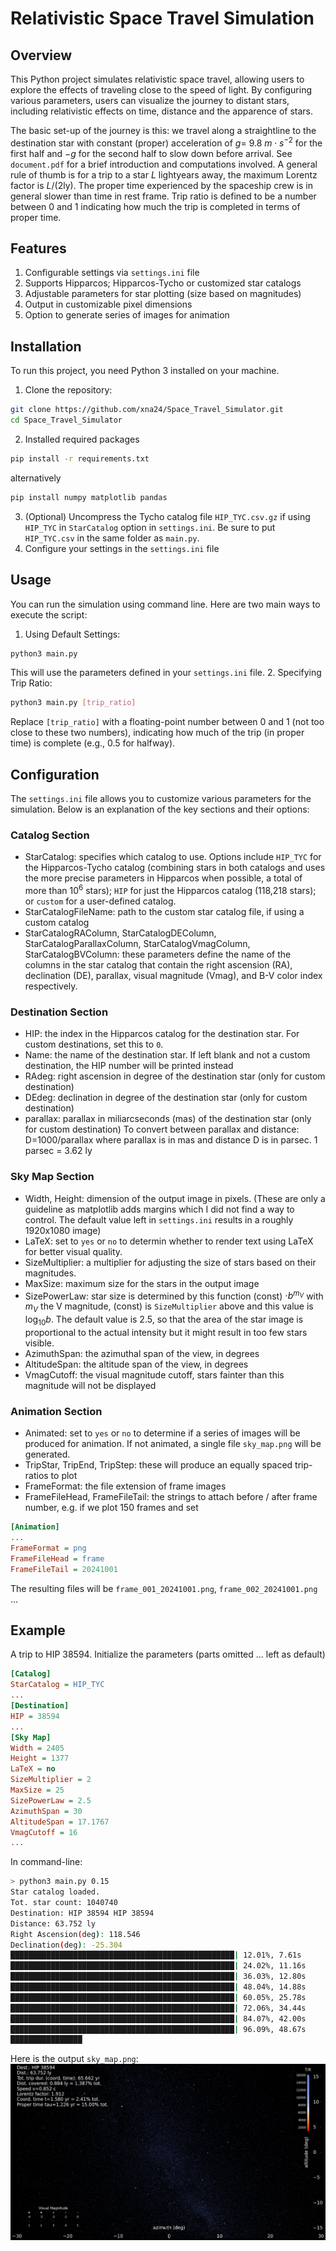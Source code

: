 # Relativistic Space Travel Simulation
## Overview
This Python project simulates relativistic space travel, allowing users to explore the effects of traveling close 
to the speed of light. By configuring various parameters, users can visualize the journey to distant stars, including 
relativistic effects on time, distance and the apparence of stars. 

The basic set-up of the journey is this: we travel along a straightline to the destination star with constant (proper) acceleration
of $g=$ 9.8 $m\cdot s^{-2}$ for the first half and $-g$ for the second half to slow down before arrival. See `document.pdf` 
for a brief introduction and computations involved. A general rule of thumb is for a trip to a star $L$ lightyears away, the
maximum Lorentz factor is $L/(2\text{ly})$. The proper time experienced by the spaceship crew is in general slower
than time in rest frame. Trip ratio is defined to be a number between 0 and 1 indicating how much
the trip is completed in terms of proper time.

## Features
1. Configurable settings via `settings.ini` file
2. Supports Hipparcos; Hipparcos-Tycho or customized star catalogs
3. Adjustable parameters for star plotting (size based on magnitudes)
4. Output in customizable pixel dimensions
5. Option to generate series of images for animation

## Installation
To run this project, you need Python 3 installed on your machine.
1. Clone the repository:
```bash
git clone https://github.com/xna24/Space_Travel_Simulator.git
cd Space_Travel_Simulator
```
2. Installed required packages
```bash
pip install -r requirements.txt
```
alternatively
```bash
pip install numpy matplotlib pandas
```
3. (Optional) Uncompress the Tycho catalog file `HIP_TYC.csv.gz` if using `HIP_TYC` in `StarCatalog` option in `settings.ini`. Be sure to put `HIP_TYC.csv` in the same folder as `main.py`.
4. Configure your settings in the `settings.ini` file

## Usage
You can run the simulation using command line. Here are two main ways to execute the script:
1. Using Default Settings:
```bash
python3 main.py
```
This will use the parameters defined in your `settings.ini` file.
2. Specifying Trip Ratio:
```bash
python3 main.py [trip_ratio]
```
Replace `[trip_ratio]` with a floating-point number between 0 and 1 (not too close to these two numbers), indicating how much of the trip (in proper time) is complete (e.g., 0.5 for halfway).

## Configuration
The `settings.ini` file allows you to customize various parameters for the simulation. Below is an explanation of the key sections and their options:
### Catalog Section
* StarCatalog: specifies which catalog to use. Options include `HIP_TYC` for the Hipparcos-Tycho catalog (combining stars in both catalogs and uses the more precise parameters in Hipparcos when possible, a total of more than $10^6$ stars); `HIP` for just the Hipparcos catalog (118,218 stars); or `custom` for a user-defined catalog.
* StarCatalogFileName: path to the custom star catalog file, if using a custom catalog
* StarCatalogRAColumn, StarCatalogDEColumn, StarCatalogParallaxColumn, StarCatalogVmagColumn, StarCatalogBVColumn: these parameters define the name of the columns in the star catalog that contain the right ascension (RA), declination (DE), parallax, visual magnitude (Vmag), and B-V color index respectively.

### Destination Section
* HIP: the index in the Hipparcos catalog for the destination star. For custom destinations, set this to `0`.
* Name: the name of the destination star. If left blank and not a custom destination, the HIP number will be printed instead
* RAdeg: right ascension in degree of the destination star (only for custom destination)
* DEdeg: declination in degree of the destination star (only for custom destination)
* parallax: parallax in miliarcseconds (mas) of the destination star (only for custom destination)
To convert between parallax and distance: D=1000/parallax where parallax is in mas and distance D is in parsec. 1 parsec = 3.62 ly

### Sky Map Section
* Width, Height: dimension of the output image in pixels. (These are only a guideline as matplotlib adds margins which I did not find a way to control. The default value left in `settings.ini` results in a roughly 1920x1080 image)
* LaTeX: set to `yes` or `no` to determin whether to render text using LaTeX for better visual quality.
* SizeMultiplier: a multiplier for adjusting the size of stars based on their magnitudes.
* MaxSize: maximum size for the stars in the output image
* SizePowerLaw: star size is determined by this function (const) $\cdot b^{m_V}$ with $m_V$ the V magnitude, (const) is `SizeMultiplier` above and this value is $\log_{10}b$. The default value is 2.5, so that the area of the star image is proportional to the actual intensity but it might result in too few stars visible.
* AzimuthSpan: the azimuthal span of the view, in degrees
* AltitudeSpan: the altitude span of the view, in degrees
* VmagCutoff: the visual magnitude cutoff, stars fainter than this magnitude will not be displayed

### Animation Section
* Animated: set to `yes` or `no` to determine if a series of images will be produced for animation. If not animated, a single file `sky_map.png` will be generated.
* TripStar, TripEnd, TripStep: these will produce an equally spaced trip-ratios to plot
* FrameFormat: the file extension of frame images
* FrameFileHead, FrameFileTail: the strings to attach before / after frame number, e.g. if we plot 150 frames and set
```ini
[Animation]
...
FrameFormat = png
FrameFileHead = frame
FrameFileTail = 20241001
```
The resulting files will be `frame_001_20241001.png`, `frame_002_20241001.png` ...

## Example

A trip to HIP 38594. Initialize the parameters (parts omitted ... left as default) 
```ini
[Catalog]
StarCatalog = HIP_TYC
...
[Destination]
HIP = 38594
...
[Sky Map]
Width = 2405
Height = 1377
LaTeX = no
SizeMultiplier = 2
MaxSize = 25
SizePowerLaw = 2.5
AzimuthSpan = 30
AltitudeSpan = 17.1767
VmagCutoff = 16
...
```

In command-line:
```bash
> python3 main.py 0.15
Star catalog loaded.
Tot. star count: 1040740
Destination: HIP 38594 HIP 38594
Distance: 63.752 ly
Right Ascension(deg): 118.546
Declination(deg): -25.304
██████████████████████████████████████████████████| 12.01%, 7.61s
██████████████████████████████████████████████████| 24.02%, 11.16s
██████████████████████████████████████████████████| 36.03%, 12.80s
██████████████████████████████████████████████████| 48.04%, 14.88s
██████████████████████████████████████████████████| 60.05%, 25.78s
██████████████████████████████████████████████████| 72.06%, 34.44s
██████████████████████████████████████████████████| 84.07%, 42.00s
██████████████████████████████████████████████████| 96.09%, 48.67s
████████████████
```

Here is the output `sky_map.png`:
![`sky_map.png`](https://github.com/xna24/Space_Travel_Simulator/blob/main/sky_map.png?raw=true)

